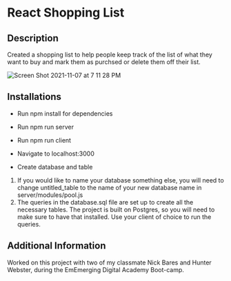 # React Shopping List


## Description
Created a shopping list to help people keep track of the list of what they want to buy and mark them as purchsed or delete them off their list.

![Screen Shot 2021-11-07 at 7 11 28 PM](https://user-images.githubusercontent.com/82859114/140670176-fefc3277-5c17-4e43-a1ec-591a3e21c6df.png)

## Installations
- Run npm install for dependencies
- Run npm run server
- Run npm run client
- Navigate to localhost:3000

- Create database and table
1. If you would like to name your database something else, you will need to change untitled_table to the name of your new database name in server/modules/pool.js
2. The queries in the database.sql file are set up to create all the necessary tables. The project is built on Postgres, so you will need to make sure to have that installed. Use your client of choice to run the queries.

## Additional Information
Worked on this project with two of my classmate Nick Bares and Hunter Webster, during the EmEmerging Digital Academy Boot-camp.
